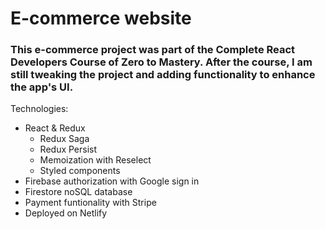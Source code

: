 # E-commerce website
### This e-commerce project was part of the Complete React Developers Course of Zero to Mastery. After the course, I am still tweaking the project and adding functionality to enhance the app's UI. 

Technologies:
- React & Redux
  - Redux Saga
  - Redux Persist
  - Memoization with Reselect
  - Styled components
- Firebase authorization with Google sign in 
- Firestore noSQL database
- Payment funtionality with Stripe
- Deployed on Netlify
